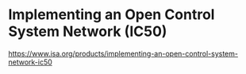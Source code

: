 # Implementing an Open Control System Network (IC50)

https://www.isa.org/products/implementing-an-open-control-system-network-ic50